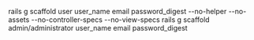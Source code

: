 rails g scaffold user user_name email password_digest  --no-helper --no-assets --no-controller-specs --no-view-specs
rails g scaffold admin/administrator user_name email password_digest



